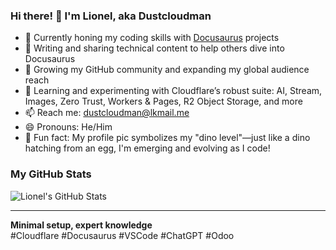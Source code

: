 
### Hi there! 👋 I'm Lionel, aka Dustcloudman

- 🔭 Currently honing my coding skills with [Docusaurus](https://docusaurus.io/) projects
- 🌱 Writing and sharing technical content to help others dive into Docusaurus
- 👯 Growing my GitHub community and expanding my global audience reach
- 🤔 Learning and experimenting with Cloudflare’s robust suite: AI, Stream, Images, Zero Trust, Workers & Pages, R2 Object Storage, and more
- 📫 Reach me: [dustcloudman@lkmail.me](mailto:dustcloudman@lkmail.me)
- 😄 Pronouns: He/Him
- 🦕 Fun fact: My profile pic symbolizes my "dino level"—just like a dino hatching from an egg, I'm emerging and evolving as I code!

### My GitHub Stats

![Lionel's GitHub Stats](https://github-readme-stats.vercel.app/api?username=Dustcloudman&show_icons=true&theme=tokyonight)

---

**Minimal setup, expert knowledge**
<br>#Cloudflare #Docusaurus #VSCode #ChatGPT #Odoo
